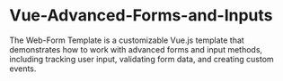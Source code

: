 # Vue-Advanced-Forms-and-Inputs
The Web-Form Template is a customizable Vue.js template that demonstrates how to work with advanced forms and input methods, including tracking user input, validating form data, and creating custom events.
